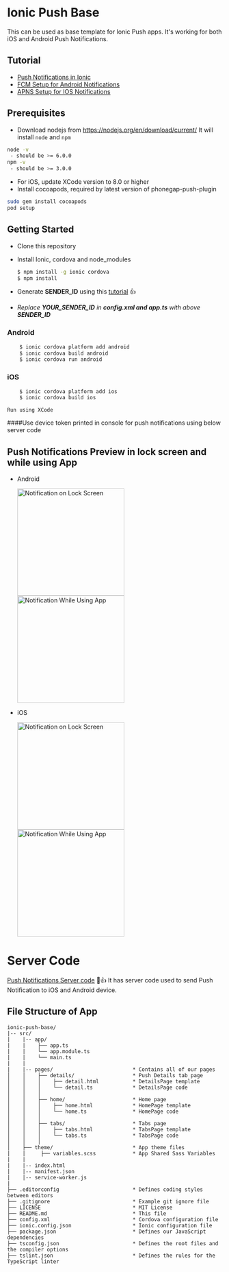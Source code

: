 Ionic Push Base
=================

This can be used as base template for Ionic Push apps. It's working for both iOS and Android Push Notifications.
  
## Tutorial
* [Push Notifications in Ionic](https://medium.com/@ankushaggarwal/push-notifications-in-ionic-658461108c59)
* [FCM Setup for Android Notifications](https://medium.com/@ankushaggarwal/gcm-setup-for-android-push-notifications-656cfdd8adbd)
* [APNS Setup for IOS Notifications](https://medium.com/@ankushaggarwal/generate-apns-certificate-for-ios-push-notifications-85e4a917d522)

## Prerequisites
- Download nodejs from https://nodejs.org/en/download/current/ It will install `node` and `npm`
```bash
node -v
 - should be >= 6.0.0
npm -v
 - should be >= 3.0.0
```
- For iOS, update XCode version to 8.0 or higher
- Install cocoapods, required by latest version of phonegap-push-plugin
```bash
sudo gem install cocoapods
pod setup
```

## Getting Started

* Clone this repository

* Install Ionic, cordova and node_modules

    ```bash
    $ npm install -g ionic cordova
    $ npm install
    ```

* Generate **SENDER_ID** using this [tutorial](https://medium.com/@ankushaggarwal/gcm-setup-for-android-push-notifications-656cfdd8adbd) :+1:
  
* _Replace **YOUR_SENDER_ID** in **config.xml and app.ts** with above **SENDER_ID**_

### Android

```bash
    $ ionic cordova platform add android
    $ ionic cordova build android
    $ ionic cordova run android
```

### iOS
```bash
    $ ionic cordova platform add ios
    $ ionic cordova build ios
```    
    Run using XCode


####Use device token printed in console for push notifications using below server code

## Push Notifications Preview in lock screen and while using App

* Android
  
  <img src="screenshots/android_push.png" alt="Notification on Lock Screen" width="250"/>
  <img src="screenshots/android_alert.png" alt="Notification While Using App" width="250"/>

* iOS

  <img src="screenshots/ios_push.png" alt="Notification on Lock Screen" width="250"/>
  <img src="screenshots/ios_alert.png" alt="Notification While Using App" width="250"/>
    
 
Server Code
=================
[Push Notifications Server code](https://github.com/Big-Silver/Ionic-PushNotification-Server) :tada::+1:
It has server code used to send Push Notification to iOS and Android device.


## File Structure of App

```
ionic-push-base/
|-- src/
|    |-- app/
|    |    ├── app.ts
|    |    └── app.module.ts
|    |    └── main.ts
|    |
|    |-- pages/                          * Contains all of our pages
│    │    ├── details/                   * Push Details tab page
│    │    │    ├── detail.html           * DetailsPage template
│    │    │    └── detail.ts             * DetailsPage code
│    │    │
│    │    ├── home/                      * Home page
│    │    │    ├── home.html             * HomePage template
│    │    │    └── home.ts               * HomePage code
│    │    │
│    │    ├── tabs/                      * Tabs page
│    │    │    ├── tabs.html             * TabsPage template
│    │    │    └── tabs.ts               * TabsPage code
│    │    │
│    ├── theme/                          * App theme files
|    |     ├── variables.scss            * App Shared Sass Variables
|    |
|    |-- index.html
|    |-- manifest.json
|    |-- service-worker.js
|
├── .editorconfig                        * Defines coding styles between editors
├── .gitignore                           * Example git ignore file
├── LICENSE                              * MIT License
├── README.md                            * This file
├── config.xml                           * Cordova configuration file
├── ionic.config.json                    * Ionic configuration file
├── package.json                         * Defines our JavaScript dependencies
├── tsconfig.json                        * Defines the root files and the compiler options
├── tslint.json                          * Defines the rules for the TypeScript linter   
```
